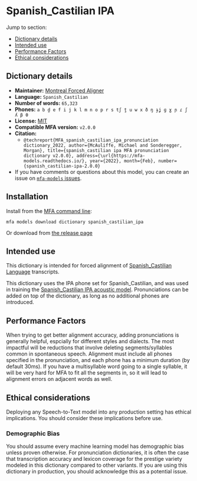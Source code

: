 
# Spanish_Castilian IPA

Jump to section:

- [Dictionary details](#dictionary-details)
- [Intended use](#intended-use)
- [Performance Factors](#performance-factors)
- [Ethical considerations](#ethical-considerations)

## Dictionary details

- **Maintainer:** [Montreal Forced Aligner](https://montreal-forced-aligner.readthedocs.io/)
- **Language:** `Spanish_Castilian`
- **Number of words:** `65,323`
- **Phones:** `a b d̪ e f i j k l m n o p r s tʃ t̪ u w x ð ŋ ɟʝ ɡ ɣ ɲ ɾ ʃ ʎ β θ`
- **License:** [MIT](https://github.com/MontrealCorpusTools/mfa-models/tree/main/dictionary/spanish_castilian/ipa/v2.0.0/LICENSE)
- **Compatible MFA version:** `v2.0.0`
- **Citation:**
  - `@techreport{MFA_spanish_castilian_ipa_pronunciation dictionary_2022, author={McAuliffe, Michael and Sonderegger, Morgan}, title={spanish_castilian ipa MFA pronunciation dictionary v2.0.0}, address={\url{https://mfa-models.readthedocs.io/}, year={2022}, month={Feb}, number={spanish_castilian-ipa-2.0.0}`
- If you have comments or questions about this model, you can create an issue on [`mfa-models` issues](https://github.com/MontrealCorpusTools/mfa-models/issues).

## Installation

Install from the [MFA command line](https://montreal-forced-aligner.readthedocs.io/en/latest/user_guide/models/index.html):

```
mfa models download dictionary spanish_castilian_ipa
```

Or download from [the release page](https://github.com/MontrealCorpusTools/mfa-models/releases/tag/dictionary-spanish_castilian_ipa-v2.0.0)

## Intended use

This dictionary is intended for forced alignment of [Spanish_Castilian Language](https://en.wikipedia.org/wiki/Spanish_Castilian_language) transcripts.

This dictionary uses the IPA phone set for Spanish_Castilian, and was used in training the
[Spanish_Castilian IPA acoustic model](https://github.com/MontrealCorpusTools/mfa-models/blob/main/acoustic/Spanish_Castilian/IPA/v2.0.0/).
Pronunciations can be added on top of the dictionary, as long as no additional phones are introduced.

## Performance Factors

When trying to get better alignment accuracy, adding pronunciations is generally helpful, espcially for different styles and dialects.  The most impactful will be reductions that
involve deleting segments/syllables common in spontaneous speech.  Alignment must include all phones specified in the pronunciation, and each phone has
a minimum duration (by default 30ms). If you have a multisyllable word going to a single syllable, it will be very hard for MFA to fit all the segments in,
so it will lead to alignment errors on adjacent words as well.

## Ethical considerations

Deploying any Speech-to-Text model into any production setting has ethical implications. You should consider these implications before use.

### Demographic Bias

You should assume every machine learning model has demographic bias unless proven otherwise.
For pronunciation dictionaries, it is often the case that transcription accuracy and lexicon coverage for the prestige variety modeled in this dictionary compared to other variants.
If you are using this dictionary in production, you should acknowledge this as a potential issue.
